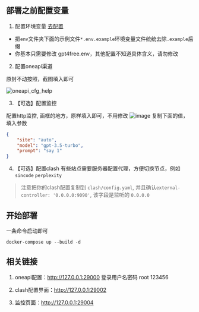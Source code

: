 ## 部署之前配置变量

1. 配置环境变量 [去配置](env/README.md)

- 把`env`文件夹下面的示例文件`*.env.example`环境变量文件统统去除`.example`后缀
- 你基本只需要修改 gpt4free.env，其他配置不知道具体含义，请勿修改


2. 配置oneapi渠道

原封不动按照，截图填入即可

![oneapi_cfg_help](https://github.com/xiangsx/gpt4free-ts-deploy/assets/29322721/263a7506-abe1-434b-9e99-6cdbe3c7e653)

3. 【可选】配置监控

配置http监控, 画框的地方，原样填入即可，不用修改
![image](https://github.com/xiangsx/gpt4free-ts-deploy/assets/29322721/82052e78-9bb8-498b-9460-93b8cb2cfcf0)
复制下面的值，填入参数
```json
{
    "site": "auto",
    "model": "gpt-3.5-turbo",
    "prompt": "say 1"
}
```

4. 【可选】配置clash
有些站点需要服务器配置代理，方便切换节点，例如`sincode` `perplexity`

> 注意把你的clash配置复制到 `clash/config.yaml`, 并且确认`external-controller: '0.0.0.0:9090'`, 该字段是监听的 `0.0.0.0`


## 开始部署

一条命令启动即可

```shell
docker-compose up --build -d
```

## 相关链接

1. oneapi配置：http://127.0.0.1:29000
登录用户名密码 root 123456

2. clash配置界面：http://127.0.0.1:29002

3. 监控页面：http://127.0.0.1:29004
